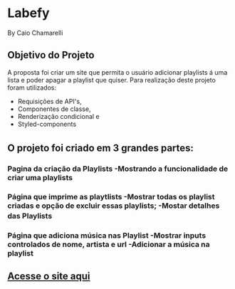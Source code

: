 # Labefy
By Caio Chamarelli
## Objetivo do Projeto
A proposta foi criar um site que permita o usuário adicionar playlists á uma lista e poder apagar a playlist que quiser.
Para  realização deste projeto foram utilizados:
* Requisições de API's, 
* Componentes de classe, 
* Renderização condicional e 
* Styled-components  
## O projeto foi criado em 3 grandes partes: ㅤ 
### Pagina da criação da Playlists  -Mostrando a funcionalidade de criar uma playlists  
### Página que imprime as playtlists  -Mostrar todas os playlist criadas e opção de excluir essas playlists;  -Mostar detalhes das Playlistsㅤ ㅤ 
### Página que adiciona música nas Playlist -Mostrar inputs controlados de nome, artista e url -Adicionar a música na playlist  
## [Acesse o site aqui](https://oval-animal.surge.sh/)
